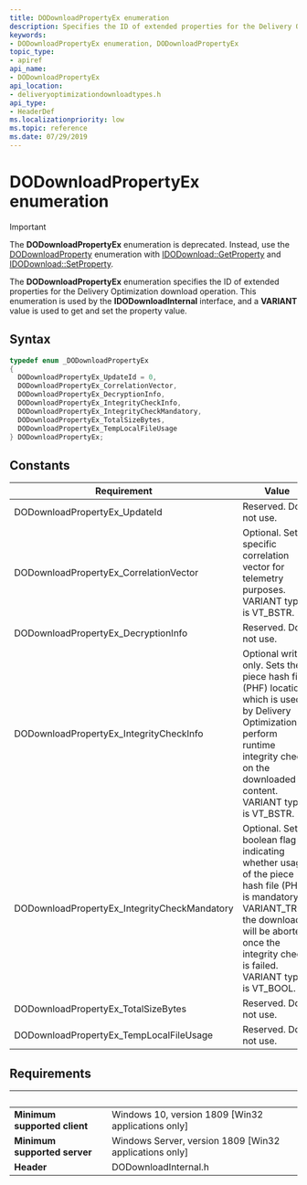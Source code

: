 ```yaml
---
title: DODownloadPropertyEx enumeration
description: Specifies the ID of extended properties for the Delivery Optimization download operation.
keywords:
- DODownloadPropertyEx enumeration, DODownloadPropertyEx
topic_type:
- apiref
api_name:
- DODownloadPropertyEx
api_location:
- deliveryoptimizationdownloadtypes.h
api_type:
- HeaderDef
ms.localizationpriority: low
ms.topic: reference
ms.date: 07/29/2019
---
```


# DODownloadPropertyEx enumeration

> [!IMPORTANT]
> The **DODownloadPropertyEx** enumeration is deprecated. Instead, use the [DODownloadProperty](../deliveryoptimizationdownloadtypes/ne-deliveryoptimizationdownloadtypes-dodownloadproperty.md) enumeration with [IDODownload::GetProperty](../do/nf-do-idodownload-getproperty.md) and [IDODownload::SetProperty](../do/nf-do-idodownload-setproperty.md).

The **DODownloadPropertyEx** enumeration specifies the ID of extended properties for the Delivery Optimization download operation. This enumeration is used by the **IDODownloadInternal** interface, and a **VARIANT** value is used to get and set the property value.

## Syntax

```cpp
typedef enum _DODownloadPropertyEx
{
  DODownloadPropertyEx_UpdateId = 0,
  DODownloadPropertyEx_CorrelationVector,
  DODownloadPropertyEx_DecryptionInfo,    
  DODownloadPropertyEx_IntegrityCheckInfo,   
  DODownloadPropertyEx_IntegrityCheckMandatory, 
  DODownloadPropertyEx_TotalSizeBytes, 
  DODownloadPropertyEx_TempLocalFileUsage 
} DODownloadPropertyEx;
```
## Constants

| Requirement | Value |
|-|-|
| DODownloadPropertyEx_UpdateId | Reserved. Do not use. |
| DODownloadPropertyEx_CorrelationVector | Optional. Sets a specific correlation vector for telemetry purposes. VARIANT type is VT_BSTR. |
| DODownloadPropertyEx_DecryptionInfo | Reserved. Do not use. |
| DODownloadPropertyEx_IntegrityCheckInfo | Optional write-only. Sets the piece hash file (PHF) location, which is used by Delivery Optimization to perform runtime integrity checks on the downloaded content. VARIANT type is VT_BSTR. |
| DODownloadPropertyEx_IntegrityCheckMandatory | Optional. Sets a boolean flag indicating whether usage of the piece hash file (PHF) is mandatory. If VARIANT_TRUE, the download will be aborted once the integrity check is failed. VARIANT type is VT_BOOL. |
| DODownloadPropertyEx_TotalSizeBytes | Reserved. Do not use. |
| DODownloadPropertyEx_TempLocalFileUsage | Reserved. Do not use. |

## Requirements

| &nbsp; | &nbsp; |
| ---- |:---- |
| **Minimum supported client** | Windows 10, version 1809 \[Win32 applications only\] |
| **Minimum supported server** | Windows Server, version 1809 \[Win32 applications only\] |
| **Header** | DODownloadInternal.h |
